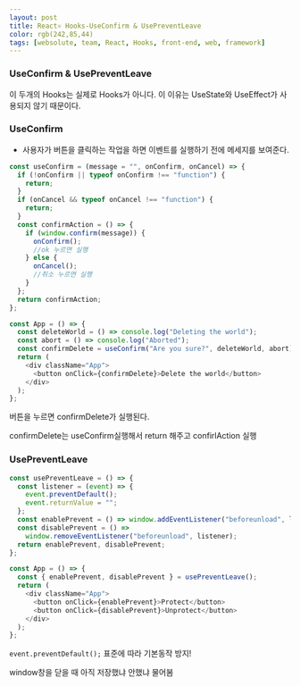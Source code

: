 ```yaml
---
layout: post
title: React⚛ Hooks-UseConfirm & UsePreventLeave
color: rgb(242,85,44)
tags: [websolute, team, React, Hooks, front-end, web, framework]
---
```


### UseConfirm & UsePreventLeave

이 두개의 Hooks는 실제로 Hooks가 아니다. 이 이유는 UseState와 UseEffect가 사용되지 않기 때문이다.

### UseConfirm

- 사용자가 버튼을 클릭하는 작업을 하면 이벤트를 실행하기 전에 메세지를 보여준다.

```javascript
const useConfirm = (message = "", onConfirm, onCancel) => {
  if (!onConfirm || typeof onConfirm !== "function") {
    return;
  }
  if (onCancel && typeof onCancel !== "function") {
    return;
  }
  const confirmAction = () => {
    if (window.confirm(message)) {
      onConfirm();
      //ok 누르면 실행
    } else {
      onCancel();
      //취소 누르면 실행
    }
  };
  return confirmAction;
};

const App = () => {
  const deleteWorld = () => console.log("Deleting the world");
  const abort = () => console.log("Aborted");
  const confirmDelete = useConfirm("Are you sure?", deleteWorld, abort);
  return (
    <div className="App">
      <button onClick={confirmDelete}>Delete the world</button>
    </div>
  );
};
```

버튼을 누르면 confirmDelete가 실행된다.

confirmDelete는 useConfirm실행해서 return 해주고 confirlAction 실행

### UsePreventLeave

```javascript
const usePreventLeave = () => {
  const listener = (event) => {
    event.preventDefault();
    event.returnValue = "";
  };
  const enablePrevent = () => window.addEventListener("beforeunload", listener);
  const disablePrevent = () =>
    window.removeEventListener("beforeunload", listener);
  return enablePrevent, disablePrevent;
};

const App = () => {
  const { enablePrevent, disablePrevent } = usePreventLeave();
  return (
    <div className="App">
      <button onClick={enablePrevent}>Protect</button>
      <button onClick={disablePrevent}>Unprotect</button>
    </div>
  );
};
```

`event.preventDefault();` 표준에 따라 기본동작 방지!

window창을 닫을 때 아직 저장했냐 안했냐 물어봄

